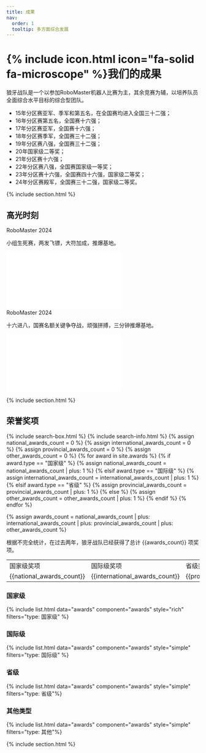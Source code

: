 ```yaml
---
title: 成果 
nav:
  order: 1
  tooltip: 多方面综合发展
---
```


# {% include icon.html icon="fa-solid fa-microscope" %}我们的成果

狼牙战队是一个以参加RoboMaster机器人比赛为主，其余竞赛为辅，以培养队员全面综合水平目标的综合型团队。

* 15年分区赛亚军、季军和第五名，在全国赛均进入全国三十二强；
* 16年分区赛第五名，全国赛十六强；
* 17年分区赛亚军，全国赛十六强；
* 18年分区赛季军，全国赛三十二强；
* 19年分区赛八强，全国赛三十二强；
* 20年国家级二等奖；
* 21年分区赛十六强；
* 22年分区赛八强，全国赛国家级一等奖；
* 23年分区赛十六强，全国赛四十六强，国家级二等奖；
* 24年分区赛殿军，全国赛三十二强，国家级二等奖。

{% include section.html %}

## 高光时刻
<div class="card">
<div class="card-text">
<div class="card-title">RoboMaster 2024</div>

小组生死赛，两发飞镖，大符加成，推爆基地。
</div>
<div class="card-image">
<iframe src="//player.bilibili.com/player.html?isOutside=true&aid=1954808056&bvid=BV1dy411h7D7&cid=1556478508&p=1" scrolling="no" border="0" frameborder="no" framespacing="0" allowfullscreen="true"></iframe>
</div>
</div>

<div class="card">
<div class="card-text">
<div class="card-title">RoboMaster 2024</div>

十六进八，国赛名额关键争夺战，顽强拼搏，三分钟推爆基地。
</div>
<div class="card-image">
<iframe src="//player.bilibili.com/player.html?isOutside=true&aid=1405028929&bvid=BV1sr421L7yP&cid=1557709783&p=1" scrolling="no" border="0" frameborder="no" framespacing="0" allowfullscreen="true"></iframe>
</div>
</div>


{% include section.html %}



## 荣誉奖项
{% include search-box.html %}
{% include search-info.html %}
{% assign national_awards_count = 0 %}
{% assign international_awards_count = 0 %}
{% assign provincial_awards_count = 0 %}
{% assign other_awards_count = 0 %}
{% for award in site.awards %}
{% if award.type == "国家级" %}
{% assign national_awards_count = national_awards_count | plus: 1 %}
{% elsif award.type == "国际级" %}
{% assign international_awards_count = international_awards_count | plus: 1 %}
{% elsif award.type == "省级" %}
{% assign provincial_awards_count = provincial_awards_count | plus: 1 %}
{% else %}
{% assign other_awards_count = other_awards_count | plus: 1 %}
{% endif %}
{% endfor %}

{% assign awards_count =  national_awards_count | plus: international_awards_count | plus: provincial_awards_count | plus: other_awards_count %}

根据不完全统计，在过去两年，狼牙战队已经获得了总计 {{awards_count}} 项奖项。

<table>
<tr>
  <td>国家级奖项</td>
  <td>国际级奖项</td>
  <td>省级奖项</td>
  <td>其他奖项</td>
</tr>
<tr>
  <td>{{national_awards_count}}</td>
  <td>{{international_awards_count}}</td>
  <td>{{provincial_awards_count}}</td>
  <td>{{other_awards_count}}</td>
</tr>
</table>



### 国家级
{% include list.html data="awards" component="awards" style="rich" filters="type: 国家级" %} 

### 国际级
{% include list.html data="awards" component="awards" style="simple" filters="type: 国际级" %} 

### 省级
{% include list.html data="awards" component="awards" style="simple" filters="type: 省级"%}

### 其他类型
{% include list.html data="awards" component="awards" style="simple" filters="type: 其他"%}



{% include section.html %}